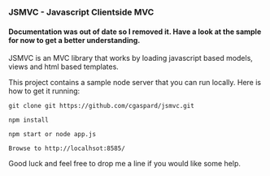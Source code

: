 ### JSMVC - Javascript Clientside MVC

#### Documentation was out of date so I removed it.  Have a look at the sample for now to get a better understanding.

JSMVC is an MVC library that works by loading javascript based models, views and html based templates.

This project contains a sample node server that you can run locally.  Here is how to get it running:

```
git clone git https://github.com/cgaspard/jsmvc.git

npm install

npm start or node app.js

Browse to http://localhsot:8585/
```

Good luck and feel free to drop me a line if you would like some help.
